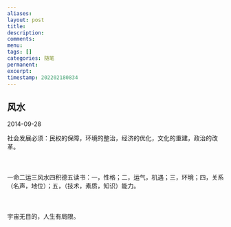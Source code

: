 ```yaml
---
aliases: 
layout: post
title: 
description: 
comments: 
menu: 
tags: []
categories: 随笔
permanent: 
excerpt: 
timestamp: 202202180834
---
```

## 风水

2014-09-28 

社会发展必须：民权的保障，环境的整治，经济的优化，文化的重建，政治的改革。<br><br>  <br><br>一命二运三风水四积德五读书：一，性格；二，运气，机遇；三，环境；四，关系（名声，地位）；五，（技术，素质，知识）能力。<br><br>  <br><br>宇宙无目的，人生有局限。